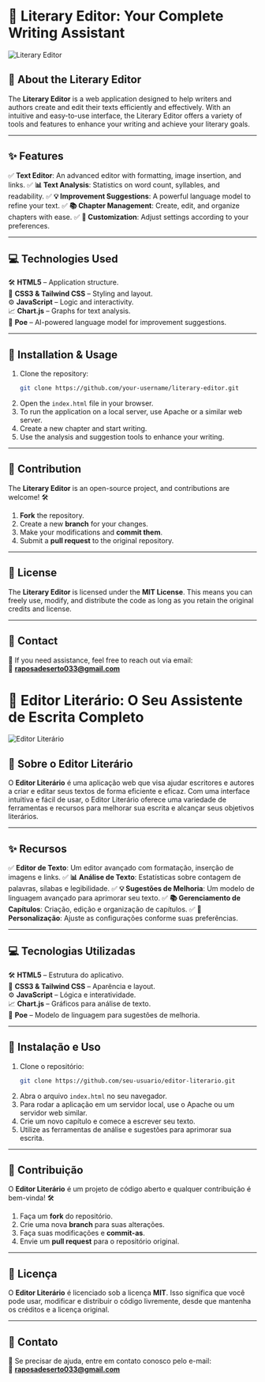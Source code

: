 # 📝 **Literary Editor**: Your Complete Writing Assistant

![Literary Editor](https://via.placeholder.com/150)

## 📜 About the Literary Editor
The **Literary Editor** is a web application designed to help writers and authors create and edit their texts efficiently and effectively. With an intuitive and easy-to-use interface, the Literary Editor offers a variety of tools and features to enhance your writing and achieve your literary goals.

---

## ✨ Features
✅ **Text Editor**: An advanced editor with formatting, image insertion, and links.
✅ **📊 Text Analysis**: Statistics on word count, syllables, and readability.
✅ **💡 Improvement Suggestions**: A powerful language model to refine your text.
✅ **📚 Chapter Management**: Create, edit, and organize chapters with ease.
✅ **🎨 Customization**: Adjust settings according to your preferences.

---

## 💻 Technologies Used
🛠 **HTML5** – Application structure.  
🎨 **CSS3 & Tailwind CSS** – Styling and layout.  
⚙ **JavaScript** – Logic and interactivity.  
📈 **Chart.js** – Graphs for text analysis.  
🧠 **Poe** – AI-powered language model for improvement suggestions.

---

## 🚀 Installation & Usage
1. Clone the repository:
   ```sh
   git clone https://github.com/your-username/literary-editor.git
   ```
2. Open the `index.html` file in your browser.
3. To run the application on a local server, use Apache or a similar web server.
4. Create a new chapter and start writing.
5. Use the analysis and suggestion tools to enhance your writing.

---

## 🤝 Contribution
The **Literary Editor** is an open-source project, and contributions are welcome! 🛠

1. **Fork** the repository.
2. Create a new **branch** for your changes.
3. Make your modifications and **commit them**.
4. Submit a **pull request** to the original repository.

---

## 📜 License
The **Literary Editor** is licensed under the **MIT License**. This means you can freely use, modify, and distribute the code as long as you retain the original credits and license.

---

## 📩 Contact
📧 If you need assistance, feel free to reach out via email:  
📨 **raposadeserto033@gmail.com**

# 📝 **Editor Literário**: O Seu Assistente de Escrita Completo

![Editor Literário](https://via.placeholder.com/150)

## 📜 Sobre o Editor Literário
O **Editor Literário** é uma aplicação web que visa ajudar escritores e autores a criar e editar seus textos de forma eficiente e eficaz. Com uma interface intuitiva e fácil de usar, o Editor Literário oferece uma variedade de ferramentas e recursos para melhorar sua escrita e alcançar seus objetivos literários.

---

## ✨ Recursos
✅ **Editor de Texto**: Um editor avançado com formatação, inserção de imagens e links.
✅ **📊 Análise de Texto**: Estatísticas sobre contagem de palavras, sílabas e legibilidade.
✅ **💡 Sugestões de Melhoria**: Um modelo de linguagem avançado para aprimorar seu texto.
✅ **📚 Gerenciamento de Capítulos**: Criação, edição e organização de capítulos.
✅ **🎨 Personalização**: Ajuste as configurações conforme suas preferências.

---

## 💻 Tecnologias Utilizadas
🛠 **HTML5** – Estrutura do aplicativo.  
🎨 **CSS3 & Tailwind CSS** – Aparência e layout.  
⚙ **JavaScript** – Lógica e interatividade.  
📈 **Chart.js** – Gráficos para análise de texto.  
🧠 **Poe** – Modelo de linguagem para sugestões de melhoria.

---

## 🚀 Instalação e Uso
1. Clone o repositório:
   ```sh
   git clone https://github.com/seu-usuario/editor-literario.git
   ```
2. Abra o arquivo `index.html` no seu navegador.
3. Para rodar a aplicação em um servidor local, use o Apache ou um servidor web similar.
4. Crie um novo capítulo e comece a escrever seu texto.
5. Utilize as ferramentas de análise e sugestões para aprimorar sua escrita.

---

## 🤝 Contribuição
O **Editor Literário** é um projeto de código aberto e qualquer contribuição é bem-vinda! 🛠

1. Faça um **fork** do repositório.
2. Crie uma nova **branch** para suas alterações.
3. Faça suas modificações e **commit-as**.
4. Envie um **pull request** para o repositório original.

---

## 📜 Licença
O **Editor Literário** é licenciado sob a licença **MIT**. Isso significa que você pode usar, modificar e distribuir o código livremente, desde que mantenha os créditos e a licença original.

---

## 📩 Contato
📧 Se precisar de ajuda, entre em contato conosco pelo e-mail:  
📨 **raposadeserto033@gmail.com**
